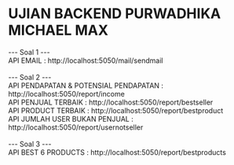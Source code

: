 # UJIAN BACKEND PURWADHIKA MICHAEL MAX

--- Soal 1 ---<br>
API EMAIL : http://localhost:5050/mail/sendmail
<br><br>
--- Soal 2 ---<br>
API PENDAPATAN & POTENSIAL PENDAPATAN : http://localhost:5050/report/income<br>
API PENJUAL TERBAIK : http://localhost:5050/report/bestseller<br>
API PRODUCT TERBAIK : http://localhost:5050/report/bestproduct<br>
API JUMLAH USER BUKAN PENJUAL : http://localhost:5050/report/usernotseller
<br><br>
--- Soal 3 ---<br>
API BEST 6 PRODUCTS : http://localhost:5050/report/bestproducts